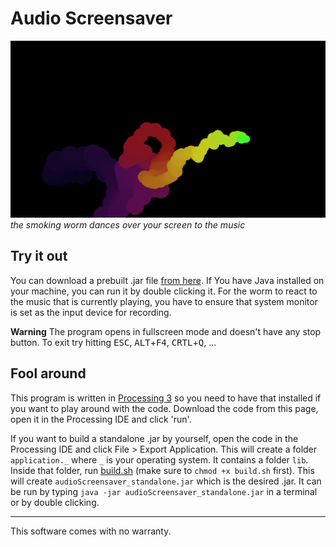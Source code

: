 # Audio Screensaver
![demo](demo.png)
*the smoking worm dances over your screen to the music*

## Try it out
You can download a prebuilt .jar file [from here](build/audioScreensaver_standalone.jar). If You have Java installed on your machine, you can run it by double clicking it. For the worm to react to the music that is currently playing, you have to ensure that system monitor is set as the input device for recording.

**Warning** The program opens in fullscreen mode and doesn't have any stop button. To exit try hitting <kbd>ESC</kbd>, <kbd>ALT</kbd>+<kbd>F4</kbd>, <kbd>CRTL</kbd>+<kbd>Q</kbd>, ...

## Fool around
This program is written in [Processing 3](https://processing.org/) so you need to have that installed if you want to play around with the code. Download the code from this page, open it in the Processing IDE and click 'run'.

If you want to build a standalone .jar by yourself, open the code in the Processing IDE and click File > Export Application. This will create a folder `application._` where `_` is your operating system. It contains a folder `lib`. Inside that folder, run [build.sh](build.sh) (make sure to `chmod +x build.sh` first). This will create `audioScreensaver_standalone.jar` which is the desired .jar. It can be run by typing `java -jar audioScreensaver_standalone.jar` in a terminal or by double clicking.

---
This software comes with no warranty.
